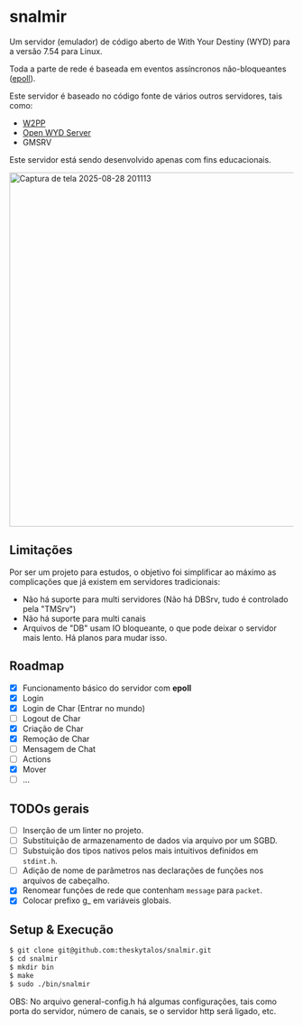 # snalmir
Um servidor (emulador) de código aberto de With Your Destiny (WYD) para a versão 7.54 para Linux.

Toda a parte de rede é baseada em eventos assíncronos não-bloqueantes ([epoll](https://www.man7.org/linux/man-pages/man7/epoll.7.html)).

Este servidor é baseado no código fonte de vários outros servidores, tais como: 
- [W2PP](https://github.com/ErickAlcan/W2PP)
- [Open WYD Server](https://github.com/Rechdan/Open-WYD-Server)
- GMSRV

Este servidor está sendo desenvolvido apenas com fins educacionais.

<img width="802" height="627" alt="Captura de tela 2025-08-28 201113" src="https://github.com/user-attachments/assets/391c7689-632b-4a88-8d0e-f49692ebac89" />

## Limitações
Por ser um projeto para estudos, o objetivo foi simplificar ao máximo as complicações que já existem em servidores tradicionais:

- Não há suporte para multi servidores (Não há DBSrv, tudo é controlado pela "TMSrv")
- Não há suporte para multi canais
- Arquivos de "DB" usam IO bloqueante, o que pode deixar o servidor mais lento. Há planos para mudar isso.

## Roadmap
- [x] Funcionamento básico do servidor com **epoll**
- [x] Login
- [x] Login de Char (Entrar no mundo)
- [ ] Logout de Char
- [x] Criação de Char
- [x] Remoção de Char
- [ ] Mensagem de Chat
- [ ] Actions
- [x] Mover
- [ ] ...

## TODOs gerais
- [ ] Inserção de um linter no projeto.
- [ ] Substituição de armazenamento de dados via arquivo por um SGBD.
- [ ] Substuição dos tipos nativos pelos mais intuitivos definidos em `stdint.h`.
- [ ] Adição de nome de parãmetros nas declarações de funções nos arquivos de cabeçalho.
- [x] Renomear funções de rede que contenham `message` para `packet`.
- [x] Colocar prefixo g_ em variáveis globais.

## Setup & Execução
```bash
$ git clone git@github.com:theskytalos/snalmir.git
$ cd snalmir
$ mkdir bin
$ make
$ sudo ./bin/snalmir
```
OBS: No arquivo general-config.h há algumas configurações, tais como porta do servidor, número de canais, se o servidor http será ligado, etc.
